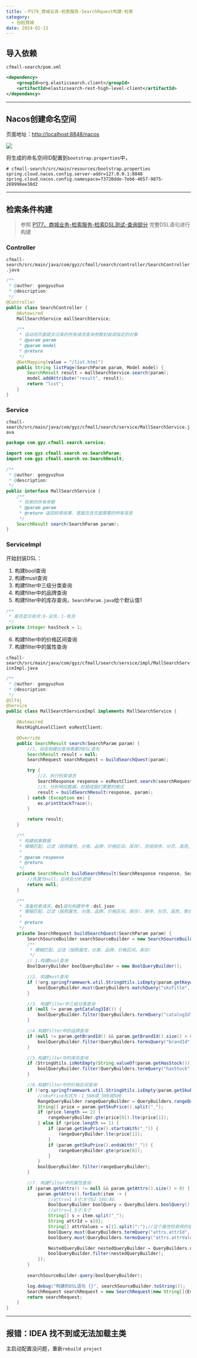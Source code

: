 ```yaml
---
title: ✅P179_商城业务-检索服务-SearchRquest构建-检索
category:
  - 谷粒商城
date: 2024-02-13
---
```


<!-- more -->

## 导入依赖

`cfmall-search/pom.xml`

```xml
<dependency>
    <groupId>org.elasticsearch.client</groupId>
    <artifactId>elasticsearch-rest-high-level-client</artifactId>
</dependency>
```

---

## Nacos创建命名空间

页面地址：[http://localhost:8848/nacos](http://localhost:8848/nacos)

![](https://cfmall-hello.oss-cn-beijing.aliyuncs.com/img/202312/f186adc3a62e0c554b2ead36bc97cc7d.png#id=B3WRK&originHeight=416&originWidth=1908&originalType=binary&ratio=1&rotation=0&showTitle=false&status=done&style=none&title=)

将生成的命名空间ID配置到`bootstrap.properties`中，

```properties
# cfmall-search/src/main/resources/bootstrap.properties
spring.cloud.nacos.config.server-addr=127.0.0.1:8848
spring.cloud.nacos.config.namespace=73720dde-7eb6-4657-9875-269998ee38d2
```

---

## 检索条件构建
> 参照 [P177、商城业务-检索服务-检索DSL测试-查询部分](https://www.yuque.com/lasted_memory/uoi5s5/gqctn7ki6c2p6414) 完整DSL语句进行构建

### Controller

`cfmall-search/src/main/java/com/gyz/cfmall/search/controller/SearchController.java`

```java
/**
 * @author: gongyuzhuo
 * @description:
 */
@Controller
public class SearchController {
    @Autowired
    MallSearchService mallSearchService;

    /**
     * 自动将页面提交过来的所有请求查询参数封装成指定的对象
     * @param param
     * @param model
     * @return
     */
    @GetMapping(value = "/list.html")
    public String listPage(SearchParam param, Model model) {
        SearchResult result = mallSearchService.search(param);
        model.addAttribute("result", result);
        return "list";
    }
}
```

### Service

`cfmall-search/src/main/java/com/gyz/cfmall/search/service/MallSearchService.java`

```java
package com.gyz.cfmall.search.service;

import com.gyz.cfmall.search.vo.SearchParam;
import com.gyz.cfmall.search.vo.SearchResult;

/**
 * @author: gongyuzhuo
 * @description:
 */
public interface MallSearchService {
    /**
     * 检索的所有参数
     * @param param
     * @return 返回检索结果，里面包含页面需要的所有信息
     */
    SearchResult search(SearchParam param);
}
```

### ServiceImpl

开始封装DSL：

1.  构建bool查询 
2.  构建must查询 
3.  构建filter中三级分类查询 
4.  构建filter中的品牌查询 
5.  构建filter中的库存查询，`SearchParam.java`给个默认值1 
```java
/**
 * 是否显示有货:0-没货，1-有货
 */
private Integer hasStock = 1;
```
 

6.  构建filter中的价格区间查询 
7.  构建filter中的属性查询 

`cfmall-search/src/main/java/com/gyz/cfmall/search/service/impl/MallSearchServiceImpl.java`

```java
/**
 * @author: gongyuzhuo
 * @description:
 */
@Slf4j
@Service
public class MallSearchServiceImpl implements MallSearchService {

    @Autowired
    RestHighLevelClient esRestClient;

    @Override
    public SearchResult search(SearchParam param) {
        //1、动态构建出查询需要的DSL语句
        SearchResult result = null;
        SearchRequest searchRequest = buildSearchQuest(param);

        try {
            //2、执行检索请求
            SearchResponse response = esRestClient.search(searchRequest, CfMallElasticSearchConfig.COMMON_OPTIONS);
            //3、分析响应数据，封装成我们需要的格式
            result = buildSearchResult(response, param);
        } catch (Exception ex) {
            ex.printStackTrace();
        }

        return result;
    }

    /**
     * 构建结果数据
     * 模糊匹配，过滤（按照属性、分类、品牌，价格区间，库存），完成排序、分页、高亮,聚合分析功能
     *
     * @param response
     * @return
     */
    private SearchResult buildSearchResult(SearchResponse response, SearchParam param) {
    	//先置为null，后续会分析逻辑
        return null;
    }

    /**
     * 准备检索请求。dsl语句构建参考：dsl.json
     * 模糊匹配，过滤（按照属性，分类，品牌，价格区间，库存），排序，分页，高亮，聚合分析
     *
     * @return
     */
    private SearchRequest buildSearchQuest(SearchParam param) {
        SearchSourceBuilder searchSourceBuilder = new SearchSourceBuilder();
        /**
         * 模糊匹配，过滤（按照属性，分类，品牌，价格区间，库存）
         */
        // 1.构建bool查询
        BoolQueryBuilder boolQueryBuilder = new BoolQueryBuilder();

        //2. 构建must查询
        if (!org.springframework.util.StringUtils.isEmpty(param.getKeyword())) {
            boolQueryBuilder.must(QueryBuilders.matchQuery("skuTitle", param.getKeyword()));
        }

        //3. 构建filter中三级分类查询
        if (null != param.getCatalog3Id()) {
            boolQueryBuilder.filter(QueryBuilders.termQuery("catalogId", param.getCatalog3Id()));
        }

        //4.构建filter中的品牌查询
        if (null != param.getBrandId() && param.getBrandId().size() > 0) {
            boolQueryBuilder.filter(QueryBuilders.termsQuery("brandId", param.getBrandId()));
        }

        //5.构建filter中的库存查询
        if (StringUtils.isNotEmpty(String.valueOf(param.getHasStock()))) {
            boolQueryBuilder.filter(QueryBuilders.termQuery("hasStock", param.getHasStock() == 1 ? true : false));
        }

        //6.构建filter中的价格区间查询
        if (!org.springframework.util.StringUtils.isEmpty(param.getSkuPrice())) {
            //skuPrice形式为：1_500或_500或500_
            RangeQueryBuilder rangeQueryBuilder = QueryBuilders.rangeQuery("skuPrice");
            String[] price = param.getSkuPrice().split("_");
            if (price.length == 2) {
                rangeQueryBuilder.gte(price[0]).lte(price[1]);
            } else if (price.length == 1) {
                if (param.getSkuPrice().startsWith("_")) {
                    rangeQueryBuilder.lte(price[1]);
                }
                if (param.getSkuPrice().endsWith("_")) {
                    rangeQueryBuilder.gte(price[0]);
                }
            }
            boolQueryBuilder.filter(rangeQueryBuilder);
        }

        //7. 构建filter中的属性查询
        if (param.getAttrs() != null && param.getAttrs().size() > 0) {
            param.getAttrs().forEach(item -> {
                //attrs=1_5寸:8寸&2_16G:8G
                BoolQueryBuilder boolQuery = QueryBuilders.boolQuery();
                //attrs=1_5寸:8寸
                String[] s = item.split("_");
                String attrId = s[0];
                String[] attrValues = s[1].split(":");//这个属性检索用的值
                boolQuery.must(QueryBuilders.termQuery("attrs.attrId", attrId));
                boolQuery.must(QueryBuilders.termsQuery("attrs.attrValue", attrValues));

                NestedQueryBuilder nestedQueryBuilder = QueryBuilders.nestedQuery("attrs", boolQuery, ScoreMode.None);
                boolQueryBuilder.filter(nestedQueryBuilder);
            });
        }
        
        searchSourceBuilder.query(boolQueryBuilder);

        log.debug("构建的DSL语句 {}", searchSourceBuilder.toString());
        SearchRequest searchRequest = new SearchRequest(new String[]{EsConstant.PRODUCT_INDEX}, searchSourceBuilder);
        return searchRequest;
    }
}
```

---

## 报错：IDEA 找不到或无法加载主类

主启动配置没问题，重新`rebuild project`
